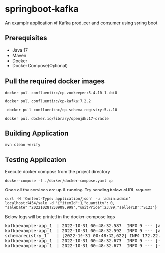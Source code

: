 # springboot-kafka
An example application of Kafka producer and consumer using spring boot

## Prerequisites
<ul>
<li>Java 17</li>
<li>Maven</li>
<li>Docker</li>
<li>Docker Compose(Optional)</li>
</ul>

## Pull the required docker images

<code>docker pull confluentinc/cp-zookeeper:5.4.10-1-ubi8</code>

<code>docker pull confluentinc/cp-kafka:7.2.2</code>

<code> docker pull confluentinc/cp-schema-registry:5.4.10</code>

<code>docker pull docker.io/library/openjdk:17-oracle</code>  

## Building Application

<code>mvn clean verify</code>

## Testing Application

Execute docker compose from the project directory

<code>docker-compose -f ./docker/docker-compose.yaml up</code>

Once all the services are up & running. Try sending below cURL request

<code>curl  -H 'Content-Type: application/json' -u 'admin:admin' localhost:5454/sale -d '{"itemId":1,"quantity": 0, "saleDate":"20221028T220909.999","unitPrice":23.99,"sellerID":"S123"}'</code>

Below logs will be printed in the docker-compose logs

<pre>
kafkaexample-app_1  | 2022-10-31 00:48:32.587  INFO 9 --- [afka-producer-1] c.e.kafkaexample.connector.EventSender   : Event sent successfully to kafka, topic-partition=sale_events-9 offset=0 timestamp=1667177311859
kafkaexample-app_1  | 2022-10-31 00:48:32.592  INFO 9 --- [afka-producer-1] c.e.k.filters.ResponseLogHandler         : Req ID: 0eba3daf-8a72-436e-bc4a-a8c696dd4502, Response status 202 ACCEPTED
schemaregistry_1    | [2022-10-31 00:48:32,622] INFO 172.22.0.5 - - [31/Oct/2022:00:48:32 +0000] "GET /schemas/ids/1?fetchMaxId=false&subject=sale_events-value HTTP/1.1" 200 497  31 (io.confluent.rest-utils.requests)
kafkaexample-app_1  | 2022-10-31 00:48:32.673  INFO 9 --- [-StreamThread-1] c.e.k.connector.EventConsumer            : 1. Received record for item 1, class com.example.kafkaexample.model.SaleEvent
kafkaexample-app_1  | 2022-10-31 00:48:32.677  INFO 9 --- [-StreamThread-1] c.e.k.handlers.SaleEventHandler          : Handling a sale event in consumer {"itemId": 1, "quantity": 0, "saleDate": "20221028T220909.999", "sellerID": "S123", "unitPrice": 23.99}
</pre>
